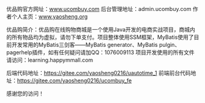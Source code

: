 优品购官方网址：www.ucombuy.com
后台管理地址：admin.ucombuy.com
作者个人主页：www.yaosheng.org

优品购简介：优品购在线购物商城是一个使用Java开发的电商实战项目，商城内的所有物品均为虚拟，请勿下单支付。项目整体使用SSM框架，MyBatis使用了目前开发常用的MyBatis三剑客——MyBatis generator、MyBatis pulgin、pagerhelp插件，如有任何疑问请加QQ：1076009113
项目开发使用的所有文件请访问：learning.happymmall.com

后端代码地址：https://gitee.com/yaosheng0216/uautotime_1
前端前台代码地址：https://gitee.com/yaosheng0216/ucombuy_fe

感谢您的访问！